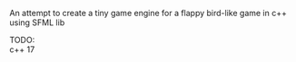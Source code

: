 An attempt to create a tiny game engine for a flappy bird-like game in c++ using SFML lib

TODO:  
c++ 17  
